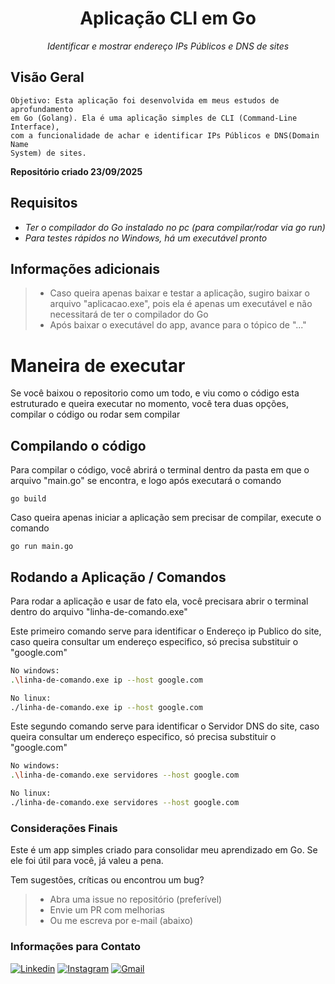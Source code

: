 <h1 align="center">Aplicação CLI em Go</h1>
<p align="center"> <i>Identificar e mostrar endereço IPs Públicos e DNS de sites</i></p>

## Visão Geral

```
Objetivo: Esta aplicação foi desenvolvida em meus estudos de aprofundamento
em Go (Golang). Ela é uma aplicação simples de CLI (Command-Line Interface),
com a funcionalidade de achar e identificar IPs Públicos e DNS(Domain Name
System) de sites.
``` 
**Repositório criado 23/09/2025**


## Requisitos 
* _Ter o compilador do Go instalado no pc (para compilar/rodar via go run)_
* _Para testes rápidos no Windows, há um executável pronto_

## Informações adicionais
> * Caso queira apenas baixar e testar a aplicação, sugiro baixar o arquivo "aplicacao.exe", pois ela é apenas um executável e não necessitará de ter o compilador do Go
> * Após baixar o executável do app, avance para o tópico de "..."

# Maneira de executar
Se você baixou o repositorio como um todo, e viu como o código esta estruturado e queira executar no momento, você tera duas opções, compilar o código ou rodar sem compilar

## Compilando o código
Para compilar o código, você abrirá o terminal dentro da pasta em que o arquivo "main.go" se encontra, e logo após executará o comando
```Golang
go build
```
Caso queira apenas iniciar a aplicação sem precisar de compilar, execute o comando
```golang
go run main.go
```
## Rodando a Aplicação / Comandos
Para rodar a aplicação e usar de fato ela, você precisara abrir o terminal dentro do arquivo "linha-de-comando.exe"

Este primeiro comando serve para identificar o Endereço ip Publico do site, caso queira consultar um endereço especifico, só precisa substituir o "google.com"
```bash
No windows:
.\linha-de-comando.exe ip --host google.com

No linux:
./linha-de-comando.exe ip --host google.com
```

Este segundo comando serve para identificar o Servidor DNS do site, caso queira consultar um endereço especifico, só precisa substituir o "google.com"
```bash
No windows:
.\linha-de-comando.exe servidores --host google.com

No linux:
./linha-de-comando.exe servidores --host google.com
```

### Considerações Finais
Este é um app simples criado para consolidar meu aprendizado em Go. Se ele foi útil para você, já valeu a pena.

Tem sugestões, críticas ou encontrou um bug?
> * Abra uma issue no repositório (preferível)
> * Envie um PR com melhorias
> * Ou me escreva por e-mail (abaixo)


### Informações para Contato

[![Linkedin](https://img.shields.io/badge/LinkedIn-0077B5?style=for-the-badge&logo=linkedin&logoColor=white)](https://www.linkedin.com/in/alexsandro-ocanha-rodrigues-77149a35b/)
[![Instagram](https://img.shields.io/badge/Instagram-E4405F?style=for-the-badge&logo=instagram&logoColor=white)](https://www.instagram.com/alexsandro.pcap/)
[![Gmail](https://img.shields.io/badge/Gmail-D14836?style=for-the-badge&logo=gmail&logoColor=white)](mailto:alexsandroocanha@gmail.com)
